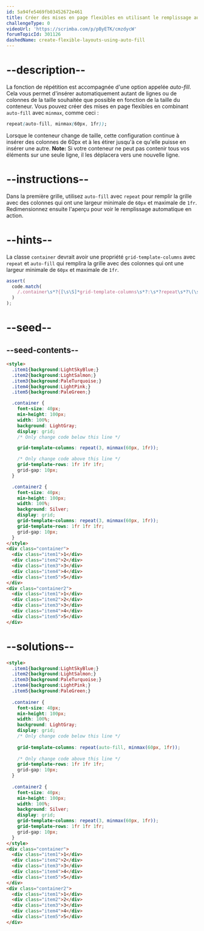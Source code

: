 ```yaml
---
id: 5a94fe5469fb03452672e461
title: Créer des mises en page flexibles en utilisant le remplissage automatique
challengeType: 0
videoUrl: 'https://scrimba.com/p/pByETK/cmzdycW'
forumTopicId: 301126
dashedName: create-flexible-layouts-using-auto-fill
---
```


# --description--

La fonction de répétition est accompagnée d'une option appelée <dfn>auto-fill</dfn>. Cela vous permet d'insérer automatiquement autant de lignes ou de colonnes de la taille souhaitée que possible en fonction de la taille du conteneur. Vous pouvez créer des mises en page flexibles en combinant `auto-fill` avec `minmax`, comme ceci :

```css
repeat(auto-fill, minmax(60px, 1fr));
```

Lorsque le conteneur change de taille, cette configuration continue à insérer des colonnes de 60px et à les étirer jusqu'à ce qu'elle puisse en insérer une autre. **Note:** Si votre conteneur ne peut pas contenir tous vos éléments sur une seule ligne, il les déplacera vers une nouvelle ligne.

# --instructions--

Dans la première grille, utilisez `auto-fill` avec `repeat` pour remplir la grille avec des colonnes qui ont une largeur minimale de `60px` et maximale de `1fr`. Redimensionnez ensuite l'aperçu pour voir le remplissage automatique en action.

# --hints--

La classe `container` devrait avoir une propriété `grid-template-columns` avec `repeat` et `auto-fill` qui remplira la grille avec des colonnes qui ont une largeur minimale de `60px` et maximale de `1fr`.

```js
assert(
  code.match(
    /.container\s*?{[\s\S]*grid-template-columns\s*?:\s*?repeat\s*?\(\s*?auto-fill\s*?,\s*?minmax\s*?\(\s*?60px\s*?,\s*?1fr\s*?\)\s*?\)\s*?;[\s\S]*}/gi
  )
);
```

# --seed--

## --seed-contents--

```html
<style>
  .item1{background:LightSkyBlue;}
  .item2{background:LightSalmon;}
  .item3{background:PaleTurquoise;}
  .item4{background:LightPink;}
  .item5{background:PaleGreen;}

  .container {
    font-size: 40px;
    min-height: 100px;
    width: 100%;
    background: LightGray;
    display: grid;
    /* Only change code below this line */

    grid-template-columns: repeat(3, minmax(60px, 1fr));

    /* Only change code above this line */
    grid-template-rows: 1fr 1fr 1fr;
    grid-gap: 10px;
  }

  .container2 {
    font-size: 40px;
    min-height: 100px;
    width: 100%;
    background: Silver;
    display: grid;
    grid-template-columns: repeat(3, minmax(60px, 1fr));
    grid-template-rows: 1fr 1fr 1fr;
    grid-gap: 10px;
  }
</style>
<div class="container">
  <div class="item1">1</div>
  <div class="item2">2</div>
  <div class="item3">3</div>
  <div class="item4">4</div>
  <div class="item5">5</div>
</div>
<div class="container2">
  <div class="item1">1</div>
  <div class="item2">2</div>
  <div class="item3">3</div>
  <div class="item4">4</div>
  <div class="item5">5</div>
</div>
```

# --solutions--

```html
<style>
  .item1{background:LightSkyBlue;}
  .item2{background:LightSalmon;}
  .item3{background:PaleTurquoise;}
  .item4{background:LightPink;}
  .item5{background:PaleGreen;}
  
  .container {
    font-size: 40px;
    min-height: 100px;
    width: 100%;
    background: LightGray;
    display: grid;
    /* Only change code below this line */
    
    grid-template-columns: repeat(auto-fill, minmax(60px, 1fr));
    
    /* Only change code above this line */
    grid-template-rows: 1fr 1fr 1fr;
    grid-gap: 10px;
  }
  
  .container2 {
    font-size: 40px;
    min-height: 100px;
    width: 100%;
    background: Silver;
    display: grid;
    grid-template-columns: repeat(3, minmax(60px, 1fr));
    grid-template-rows: 1fr 1fr 1fr;
    grid-gap: 10px;
  }
</style>
<div class="container">
  <div class="item1">1</div>
  <div class="item2">2</div>
  <div class="item3">3</div>
  <div class="item4">4</div>
  <div class="item5">5</div>
</div>
<div class="container2">
  <div class="item1">1</div>
  <div class="item2">2</div>
  <div class="item3">3</div>
  <div class="item4">4</div>
  <div class="item5">5</div>
</div>
```
